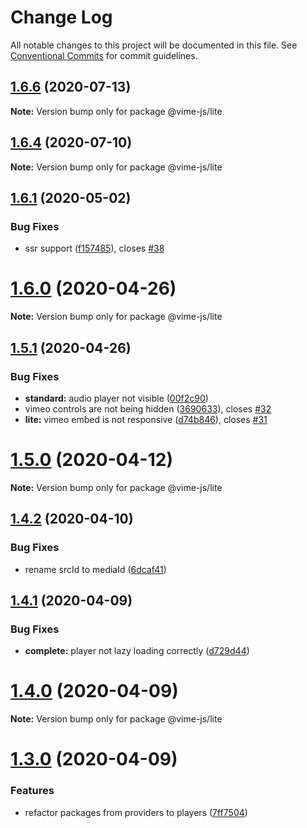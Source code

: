 # Change Log

All notable changes to this project will be documented in this file.
See [Conventional Commits](https://conventionalcommits.org) for commit guidelines.

## [1.6.6](https://github.com/vime-js/vime/tree/master/packages/vime-lite/compare/v1.6.5...v1.6.6) (2020-07-13)

**Note:** Version bump only for package @vime-js/lite





## [1.6.4](https://github.com/vime-js/vime/tree/master/packages/vime-lite/compare/v1.6.3...v1.6.4) (2020-07-10)

**Note:** Version bump only for package @vime-js/lite





## [1.6.1](https://github.com/vime-js/vime/tree/master/packages/vime-lite/compare/v1.6.0...v1.6.1) (2020-05-02)


### Bug Fixes

* ssr support ([f157485](https://github.com/vime-js/vime/tree/master/packages/vime-lite/commit/f157485266a047e738edbc5fb24576bc52fad52a)), closes [#38](https://github.com/vime-js/vime/tree/master/packages/vime-lite/issues/38)





# [1.6.0](https://github.com/vime-js/vime/tree/master/packages/vime-lite/compare/v1.5.1...v1.6.0) (2020-04-26)

**Note:** Version bump only for package @vime-js/lite





## [1.5.1](https://github.com/vime-js/vime/tree/master/packages/vime-lite/compare/v1.5.0...v1.5.1) (2020-04-26)


### Bug Fixes

* **standard:** audio player not visible ([00f2c90](https://github.com/vime-js/vime/tree/master/packages/vime-lite/commit/00f2c90219c9f7d1923235184923df1addc4d8e1))
* vimeo controls are not being hidden ([3690633](https://github.com/vime-js/vime/tree/master/packages/vime-lite/commit/36906336f94aebe31a97fcfa860036f2bf5525da)), closes [#32](https://github.com/vime-js/vime/tree/master/packages/vime-lite/issues/32)
* **lite:** vimeo embed is not responsive ([d74b846](https://github.com/vime-js/vime/tree/master/packages/vime-lite/commit/d74b846ca80d783152446612ccabf8dbe48c9aad)), closes [#31](https://github.com/vime-js/vime/tree/master/packages/vime-lite/issues/31)





# [1.5.0](https://github.com/vime-js/vime/tree/master/packages/vime-lite/compare/v1.4.4...v1.5.0) (2020-04-12)

**Note:** Version bump only for package @vime-js/lite





## [1.4.2](https://github.com/vime-js/vime/tree/master/packages/vime-lite/compare/v1.4.1...v1.4.2) (2020-04-10)


### Bug Fixes

* rename srcId to mediaId ([6dcaf41](https://github.com/vime-js/vime/tree/master/packages/vime-lite/commit/6dcaf41d5ae64ca83f3859f19634a45a24ce84ce))





## [1.4.1](https://github.com/vime-js/vime/tree/master/packages/vime-lite/compare/v1.4.0...v1.4.1) (2020-04-09)


### Bug Fixes

* **complete:** player not lazy loading correctly ([d729d44](https://github.com/vime-js/vime/tree/master/packages/vime-lite/commit/d729d4457950070ed7913b4af475e9815089c019))





# [1.4.0](https://github.com/vime-js/vime/tree/master/packages/vime-lite/compare/v1.3.0...v1.4.0) (2020-04-09)

**Note:** Version bump only for package @vime-js/lite





# [1.3.0](https://github.com/vime-js/vime/tree/master/packages/vime-lite/compare/v1.2.0...v1.3.0) (2020-04-09)


### Features

* refactor packages from providers to players ([7ff7504](https://github.com/vime-js/vime/tree/master/packages/vime-lite/commit/7ff75045788b267688f4cb7f970ce9bb3426036a))
